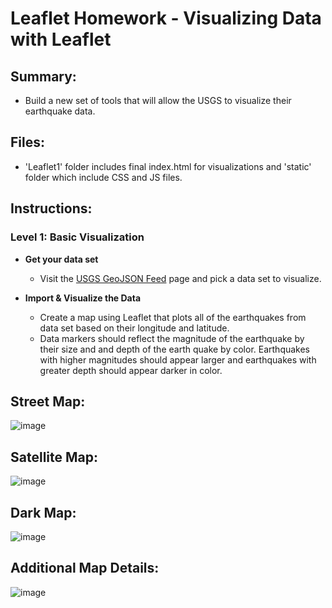 # Leaflet Homework - Visualizing Data with Leaflet

## Summary: 
* Build a new set of tools that will allow the USGS to visualize their earthquake data. 

## Files:
* 'Leaflet1' folder includes final index.html for visualizations and 'static' folder which include CSS and JS files.

## Instructions:

### Level 1: Basic Visualization

* **Get your data set**
   * Visit the [USGS GeoJSON Feed](http://earthquake.usgs.gov/earthquakes/feed/v1.0/geojson.php) page and pick a data set to visualize.

* **Import & Visualize the Data**
   * Create a map using Leaflet that plots all of the earthquakes from data set based on their longitude and latitude.
   * Data markers should reflect the magnitude of the earthquake by their size and and depth of the earth quake by color. Earthquakes with higher magnitudes should appear larger and earthquakes with greater depth should appear darker in color.

## Street Map: <br>
![image](https://user-images.githubusercontent.com/72557712/120235636-b9ab9c00-c217-11eb-8dc8-1be032ba3735.png)

## Satellite Map: <br>
![image](https://user-images.githubusercontent.com/72557712/120235570-9680ec80-c217-11eb-9a16-243b3c45a609.png)

## Dark Map: <br>
![image](https://user-images.githubusercontent.com/72557712/120235606-ad274380-c217-11eb-8bac-cc068c1bd2a0.png)

## Additional Map Details: <br>
![image](https://user-images.githubusercontent.com/72557712/120235735-ef508500-c217-11eb-94f8-319e28ec714f.png)
